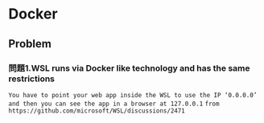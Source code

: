 # Docker

## Problem

### 問題1.WSL runs via Docker like technology and has the same restrictions
```You have to point your web app inside the WSL to use the IP ‘0.0.0.0’ and then you can see the app in a browser at 127.0.0.1```
```from https://github.com/microsoft/WSL/discussions/2471 ```
